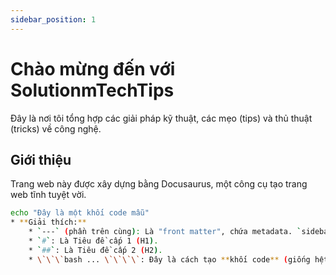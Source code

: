 ```yaml
---
sidebar_position: 1
---
```


# Chào mừng đến với SolutionmTechTips

Đây là nơi tôi tổng hợp các giải pháp kỹ thuật, các mẹo (tips) và thủ thuật (tricks) về công nghệ.

## Giới thiệu

Trang web này được xây dựng bằng Docusaurus, một công cụ tạo trang web tĩnh tuyệt vời.

```bash
echo "Đây là một khối code mẫu"
* **Giải thích:**
    * `---` (phần trên cùng): Là "front matter", chứa metadata. `sidebar_position: 1` nghĩa là nó sẽ xuất hiện đầu tiên trên menu.
    * `#`: Là Tiêu đề cấp 1 (H1).
    * `##`: Là Tiêu đề cấp 2 (H2).
    * \`\`\`bash ... \`\`\`\`: Đây là cách tạo **khối code** (giống hệt trang `checkpoint.tips`).